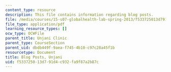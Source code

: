 ```yaml
---
content_type: resource
description: This file contains information regarding blog posts.
file: /media/courses/15-s07-globalhealth-lab-spring-2013/f533725013d791d4c932fa9f87a2b87c_MIT15_S07S13_blogpo_unj.pdf
file_type: application/pdf
learning_resource_types: []
ocw_type: OCWFile
parent_title: Unjani Clinic
parent_type: CourseSection
parent_uid: dbdb449f-9aea-f745-4b10-c97c28a45f1b
resourcetype: Document
title: Blog Posts, Unjani
uid: f5337250-13d7-91d4-c932-fa9f87a2b87c
---
```

